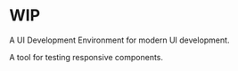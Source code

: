 # WIP

A UI Development Environment for modern UI development.

A tool for testing responsive components.
